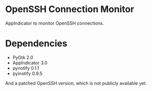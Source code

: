 OpenSSH Connection Monitor
==========================

AppIndicator to monitor OpenSSH connections.

Dependencies
============

 - PyGtk 2.0
 - AppIndicator 3.0
 - pynotify 0.1.1
 - pyinotify 0.9.5

And a patched OpenSSH version, which is not publicly available yet.
